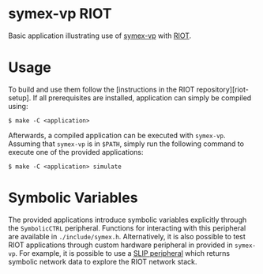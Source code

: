 # symex-vp RIOT

Basic application illustrating use of [symex-vp][symex-vp github] with [RIOT][riot web].

# Usage

To build and use them follow the [instructions in the RIOT repository][riot-setup].
If all prerequisites are installed, application can simply be compiled
using:

	$ make -C <application>

Afterwards, a compiled application can be executed with `symex-vp`.
Assuming that `symex-vp` is in `$PATH`, simply run the following command
to execute one of the provided applications:

	$ make -C <application> simulate

# Symbolic Variables

The provided applications introduce symbolic variables explicitly
through the `SymbolicCTRL` peripheral. Functions for interacting with
this peripheral are available in `./include/symex.h`. Alternatively, it
is also possible to test RIOT applications through custom hardware
peripheral in provided in `symex-vp`. For example, it is possible to use
a [SLIP peripheral][RFC 1055] which returns symbolic network data to
explore the RIOT network stack.

[symex-vp github]: https://github.com/agra-uni-bremen/symex-vp
[riot web]: https://www.riot-os.org/
[riot setup]: https://github.com/RIOT-OS/RIOT/blob/master/README.md#getting-started
[rfc 1055]: https://datatracker.ietf.org/doc/html/rfc1055
